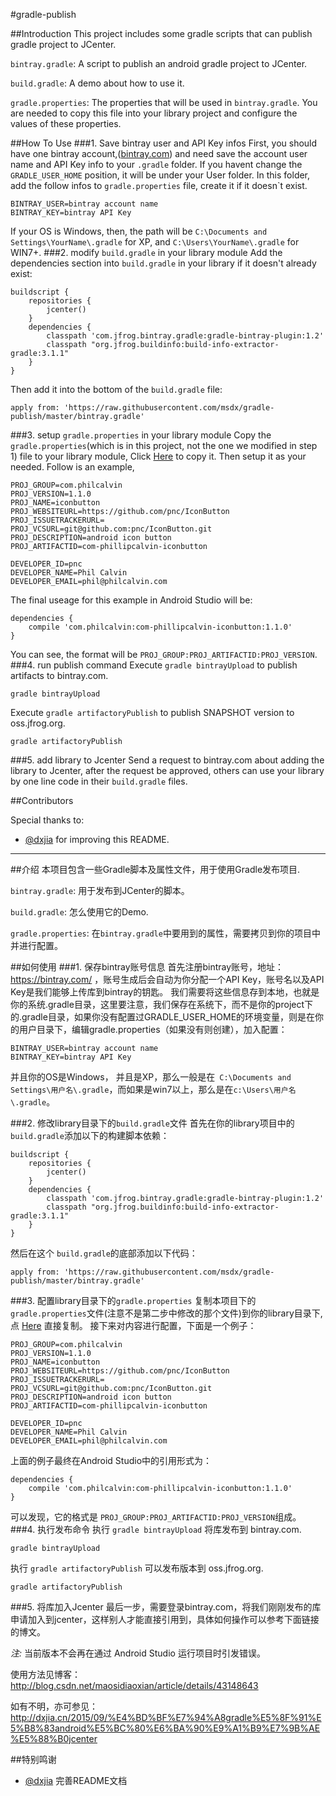 #gradle-publish

##Introduction
This project includes some gradle scripts that can publish gradle project to JCenter.

`bintray.gradle`: A script to publish an android gradle project to JCenter.

`build.gradle`: A demo about how to use it.

`gradle.properties`: The properties that will be used in `bintray.gradle`. You are needed to copy this file into your library project and configure the values of these properties.

##How To Use
###1. Save bintray user and API Key infos
First, you should have one bintray account,([bintray.com](https://bintray.com/)) and need save the account user name and API Key info to your `.gradle` folder. If you havent change the `GRADLE_USER_HOME` position, it will be under your User folder. In this folder, add the follow infos to `gradle.properties` file, create it if it doesn`t exist.
```
BINTRAY_USER=bintray account name
BINTRAY_KEY=bintray API Key
```
If your OS is Windows, then, the path will be `C:\Documents and Settings\YourName\.gradle` for XP, and `C:\Users\YourName\.gradle` for WIN7+.
###2. modify `build.gradle` in your library module
Add the dependencies section into `build.gradle` in your library if it doesn't already exist:
```
buildscript {
    repositories {
        jcenter()
    }
    dependencies {
        classpath 'com.jfrog.bintray.gradle:gradle-bintray-plugin:1.2'
        classpath "org.jfrog.buildinfo:build-info-extractor-gradle:3.1.1"
    }
}

```

Then add it into the bottom of the `build.gradle` file:

    apply from: 'https://raw.githubusercontent.com/msdx/gradle-publish/master/bintray.gradle'

###3. setup `gradle.properties` in your library module
Copy the `gradle.properties`(which is in this project, not the one we modified in step 1) file to your library module, Click [Here](https://github.com/msdx/gradle-publish/blob/master/gradle.properties) to copy it.
Then setup it as your needed. Follow is an example,
```
PROJ_GROUP=com.philcalvin
PROJ_VERSION=1.1.0
PROJ_NAME=iconbutton
PROJ_WEBSITEURL=https://github.com/pnc/IconButton
PROJ_ISSUETRACKERURL=
PROJ_VCSURL=git@github.com:pnc/IconButton.git
PROJ_DESCRIPTION=android icon button
PROJ_ARTIFACTID=com-phillipcalvin-iconbutton

DEVELOPER_ID=pnc
DEVELOPER_NAME=Phil Calvin
DEVELOPER_EMAIL=phil@philcalvin.com
```
The final useage for this example in Android Studio will be:
```
dependencies {
    compile 'com.philcalvin:com-phillipcalvin-iconbutton:1.1.0'
}
```
You can see, the format will be `PROJ_GROUP:PROJ_ARTIFACTID:PROJ_VERSION`.
###4. run publish command
Execute `gradle bintrayUpload` to publish artifacts to bintray.com.
```
gradle bintrayUpload
```

Execute `gradle artifactoryPublish` to publish SNAPSHOT version to oss.jfrog.org.
```
gradle artifactoryPublish
```
###5. add library to Jcenter
Send a request to bintray.com about adding the library to Jcenter, after the request be approved, others can use your library by one line code in their `build.gradle` files.

##Contributors

Special thanks to:

* [@dxjia](https://github.com/dxjia) for improving this README.

---

##介绍
本项目包含一些Gradle脚本及属性文件，用于使用Gradle发布项目.

`bintray.gradle`: 用于发布到JCenter的脚本。

`build.gradle`: 怎么使用它的Demo.

`gradle.properties`: 在`bintray.gradle`中要用到的属性，需要拷贝到你的项目中并进行配置。

##如何使用
###1. 保存bintray账号信息
首先注册bintray账号，地址：https://bintray.com/ ，账号生成后会自动为你分配一个API Key，账号名以及API Key是我们能够上传库到bintray的钥匙。 
我们需要将这些信息存到本地，也就是你的系统.gradle目录，这里要注意，我们保存在系统下，而不是你的project下的.gradle目录，如果你没有配置过GRADLE_USER_HOME的环境变量，则是在你的用户目录下，编辑gradle.properties（如果没有则创建），加入配置：
```
BINTRAY_USER=bintray account name
BINTRAY_KEY=bintray API Key
```
并且你的OS是Windows， 并且是XP，那么一般是在` C:\Documents and Settings\用户名\.gradle`，而如果是win7以上，那么是在`c:\Users\用户名\.gradle`。

###2. 修改library目录下的`build.gradle`文件
首先在你的library项目中的`build.gradle`添加以下的构建脚本依赖：
```
buildscript {
    repositories {
        jcenter()
    }
    dependencies {
        classpath 'com.jfrog.bintray.gradle:gradle-bintray-plugin:1.2'
        classpath "org.jfrog.buildinfo:build-info-extractor-gradle:3.1.1"
    }
}
```
然后在这个 `build.gradle`的底部添加以下代码：

    apply from: 'https://raw.githubusercontent.com/msdx/gradle-publish/master/bintray.gradle'

###3. 配置library目录下的`gradle.properties`
复制本项目下的 `gradle.properties`文件(注意不是第二步中修改的那个文件)到你的library目录下, 点 [Here](https://github.com/msdx/gradle-publish/blob/master/gradle.properties) 直接复制。
接下来对内容进行配置，下面是一个例子：
```
PROJ_GROUP=com.philcalvin
PROJ_VERSION=1.1.0
PROJ_NAME=iconbutton
PROJ_WEBSITEURL=https://github.com/pnc/IconButton
PROJ_ISSUETRACKERURL=
PROJ_VCSURL=git@github.com:pnc/IconButton.git
PROJ_DESCRIPTION=android icon button
PROJ_ARTIFACTID=com-phillipcalvin-iconbutton

DEVELOPER_ID=pnc
DEVELOPER_NAME=Phil Calvin
DEVELOPER_EMAIL=phil@philcalvin.com
```
上面的例子最终在Android Studio中的引用形式为：
```
dependencies {
    compile 'com.philcalvin:com-phillipcalvin-iconbutton:1.1.0'
}
```
可以发现，它的格式是 `PROJ_GROUP:PROJ_ARTIFACTID:PROJ_VERSION`组成。
###4. 执行发布命令
执行 `gradle bintrayUpload` 将库发布到 bintray.com.
```
gradle bintrayUpload
```
执行 `gradle artifactoryPublish` 可以发布版本到 oss.jfrog.org.
```
gradle artifactoryPublish
```
###5. 将库加入Jcenter
最后一步，需要登录bintray.com，将我们刚刚发布的库申请加入到jcenter，这样别人才能直接引用到，具体如何操作可以参考下面链接的博文。


*注:* 当前版本不会再在通过 Android Studio 运行项目时引发错误。

使用方法见博客：http://blog.csdn.net/maosidiaoxian/article/details/43148643

如有不明，亦可参见：http://dxjia.cn/2015/09/%E4%BD%BF%E7%94%A8gradle%E5%8F%91%E5%B8%83android%E5%BC%80%E6%BA%90%E9%A1%B9%E7%9B%AE%E5%88%B0jcenter

##特别鸣谢

* [@dxjia](https://github.com/dxjia) 完善README文档
